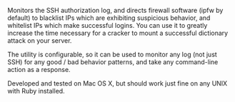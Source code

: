Monitors the SSH authorization log, and directs firewall software (ipfw by default) to blacklist IPs which are exhibiting suspicious behavior, and whitelist IPs which make successful logins. You can use it to greatly increase the time necessary for a cracker to mount a successful dictionary attack on your server.

The utility is configurable, so it can be used to monitor any log (not just SSH) for any good / bad behavior patterns, and take any command-line action as a response.

Developed and tested on Mac OS X, but should work just fine on any UNIX with Ruby installed.